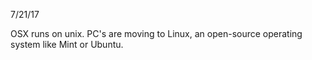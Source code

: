 7/21/17

OSX runs on unix. PC's are moving to Linux, an open-source operating system like Mint or Ubuntu.